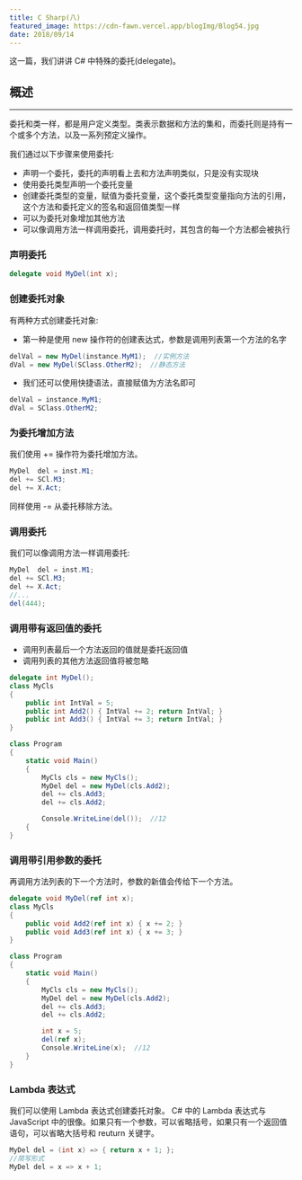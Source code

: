 ```yaml
---
title: C Sharp(八)
featured_image: https://cdn-fawn.vercel.app/blogImg/Blog54.jpg
date: 2018/09/14
---
```


这一篇，我们讲讲 C# 中特殊的委托(delegate)。

## 概述
***  
委托和类一样，都是用户定义类型。类表示数据和方法的集和，而委托则是持有一个或多个方法，以及一系列预定义操作。

我们通过以下步骤来使用委托: 
- 声明一个委托，委托的声明看上去和方法声明类似，只是没有实现块
- 使用委托类型声明一个委托变量
- 创建委托类型的变量，赋值为委托变量，这个委托类型变量指向方法的引用，这个方法和委托定义的签名和返回值类型一样
- 可以为委托对象增加其他方法
- 可以像调用方法一样调用委托，调用委托时，其包含的每一个方法都会被执行

### 声明委托
``` csharp
delegate void MyDel(int x);
```

### 创建委托对象
有两种方式创建委托对象: 
- 第一种是使用 new 操作符的创建表达式，参数是调用列表第一个方法的名字

``` csharp
delVal = new MyDel(instance.MyM1);  //实例方法
dVal = new MyDel(SClass.OtherM2);  //静态方法
```
- 我们还可以使用快捷语法，直接赋值为方法名即可

``` csharp
delVal = instance.MyM1;
dVal = SClass.OtherM2;
```

### 为委托增加方法
我们使用 += 操作符为委托增加方法。
``` csharp
MyDel  del = inst.M1;
del += SCl.M3;
del += X.Act;
```

同样使用 -= 从委托移除方法。

### 调用委托
我们可以像调用方法一样调用委托: 
``` csharp
MyDel  del = inst.M1;
del += SCl.M3;
del += X.Act;
//...
del(444);
```

### 调用带有返回值的委托
- 调用列表最后一个方法返回的值就是委托返回值
- 调用列表的其他方法返回值将被忽略

``` csharp
delegate int MyDel();
class MyCls
{
    public int IntVal = 5;
    public int Add2() { IntVal += 2; return IntVal; }
    public int Add3() { IntVal += 3; return IntVal; }
}

class Program
{
    static void Main()
    {
        MyCls cls = new MyCls();
        MyDel del = new MyDel(cls.Add2);
        del += cls.Add3;
        del += cls.Add2;

        Console.WriteLine(del());  //12
    {
}
```

### 调用带引用参数的委托
再调用方法列表的下一个方法时，参数的新值会传给下一个方法。
``` csharp
delegate void MyDel(ref int x);
class MyCls
{
    public void Add2(ref int x) { x += 2; }
    public void Add3(ref int x) { x += 3; }
}

class Program
{
    static void Main()
    {
        MyCls cls = new MyCls();
        MyDel del = new MyDel(cls.Add2);
        del += cls.Add3;
        del += cls.Add2;

        int x = 5;
        del(ref x);
        Console.WriteLine(x);  //12
    }
}
```

### Lambda 表达式
我们可以使用 Lambda 表达式创建委托对象。
C# 中的 Lambda 表达式与 JavaScript 中的很像。如果只有一个参数，可以省略括号，如果只有一个返回值语句，可以省略大括号和 reuturn 关键字。
``` csharp
MyDel del = (int x) => { return x + 1; };
//简写形式
MyDel del = x => x + 1;
```